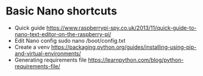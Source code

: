 # Basic Nano shortcuts
- Quick guide
  https://www.raspberrypi-spy.co.uk/2013/11/quick-guide-to-nano-text-editor-on-the-raspberry-pi/
- Edit Nano config
  sudo nano /boot/config.txt
- Create a venv
  https://packaging.python.org/guides/installing-using-pip-and-virtual-environments/ 
- Generating requirements file
  https://learnpython.com/blog/python-requirements-file/